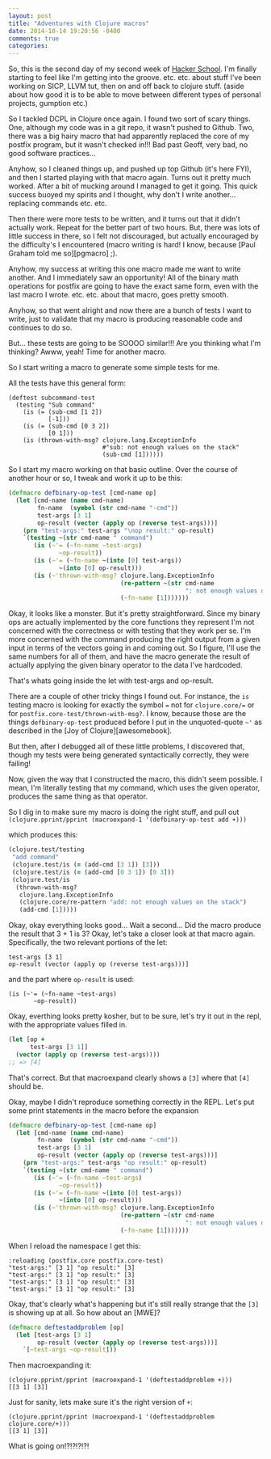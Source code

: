 ```yaml
---
layout: post
title: "Adventures with Clojure macros"
date: 2014-10-14 19:20:56 -0400
comments: true
categories:
---
```


So, this is the second day of my second week of [Hacker School]. I'm
finally starting to feel like I'm getting into the
groove. etc. etc. about stuff I've been working on SICP, LLVM tut,
then on and off back to clojure stuff.  (aside about how good it is to
be able to move between different types of personal projects, gumption
etc.)

[Hacker School]: https://www.hackerschool.com/

<!--more-->

So I tackled DCPL in Clojure once again. I found two sort of scary
things. One, although my code was in a git repo, it wasn't pushed to
Github. Two, there was a big hairy macro that had apparently replaced
the core of my postfix program, but it wasn't checked in!!! Bad past
Geoff, very bad, no good software practices...


Anyhow, so I cleaned things up, and pushed up top Github (it's here
FYI), and then I started playing with that macro again. Turns out it
pretty much worked. After a bit of mucking around I managed to get it
going. This quick success buoyed my spirits and I thought, why don't I
write another... replacing commands etc. etc.


Then there were more tests to be written, and it turns out that
it didn't actually work. Repeat for the better part of two hours. But,
there was lots of little success in there, so I felt not discouraged,
but actually encouraged by the difficulty's I encountered (macro
writing is hard! I know, because [Paul Graham told me so][pgmacro] ;).

Anyhow, my success at writing this one macro made me want to write
another.  And I immediately saw an opportunity!  All of the binary
math operations for postfix are going to have the exact same form,
even with the last macro I wrote. etc. etc. about that macro, goes
pretty smooth.

Anyhow, so that went alright and now there are a bunch of tests I want
to write, just to validate that my macro is producing reasonable code
and continues to do so.

But... these tests are going to be SOOOO similar!!!  Are you thinking
what I'm thinking? Awww, yeah! Time for another macro.

So I start writing a macro to generate some simple tests for me.

All the tests have this general form:

```
(deftest subcommand-test
  (testing "Sub command"
    (is (= (sub-cmd [1 2])
           [-1]))
    (is (= (sub-cmd [0 3 2])
           [0 1]))
    (is (thrown-with-msg? clojure.lang.ExceptionInfo
                          #"sub: not enough values on the stack"
                          (sub-cmd [1])))))
```


So I start my macro working on that basic outline. Over the course of
another hour or so, I tweak and work it up to be this:


``` clojure
(defmacro defbinary-op-test [cmd-name op]
  (let [cmd-name (name cmd-name)
        fn-name  (symbol (str cmd-name "-cmd"))
        test-args [3 1]
        op-result (vector (apply op (reverse test-args)))]
    (prn "test-args:" test-args "\nop result:" op-result)
    `(testing ~(str cmd-name " command")
       (is (~'= (~fn-name ~test-args)
              ~op-result))
       (is (~'= (~fn-name ~(into [0] test-args))
              ~(into [0] op-result)))
       (is (~'thrown-with-msg? clojure.lang.ExceptionInfo
                               (re-pattern ~(str cmd-name
                                                 ": not enough values on the stack"))
                               (~fn-name [1]))))))
```


Okay, it looks like a monster.  But it's pretty straightforward.
Since my binary ops are actually implemented by the core functions
they represent I'm not concerned with the correctness or with testing
that they work per se. I'm more concerned with the command producing
the right output from a given input in terms of the vectors going in
and coming out.  So I figure, I'll use the same numbers for all of
them, and have the macro generate the result of actually applying the
given binary operator to the data I've hardcoded.

That's whats going inside the let with test-args and op-result.

There are a couple of other tricky things I found out. For instance,
the `is` testing macro is looking for exactly the symbol `=` not for
`clojure.core/=` or for `postfix.core-test/thrown-with-msg?`. I know,
because those are the things `defbinary-op-test` produced before I put
in the unquoted-quote `~'` as described in the
[Joy of Clojure][awesomebook].

But then, after I debugged all of these little problems, I discovered
that, though my tests were being generated syntactically correctly,
they were failing!

Now, given the way that I constructed the macro, this didn't seem
possible.  I mean, I'm literally testing that my command, which uses
the given operator, produces the same thing as that operator.

So I dig in to make sure my macro is doing the right stuff, and pull
out `(clojure.pprint/pprint (macroexpand-1 '(defbinary-op-test add
+)))`

which produces this:

``` clojure
(clojure.test/testing
 "add command"
 (clojure.test/is (= (add-cmd [3 1]) [3]))
 (clojure.test/is (= (add-cmd [0 3 1]) [0 3]))
 (clojure.test/is
  (thrown-with-msg?
   clojure.lang.ExceptionInfo
   (clojure.core/re-pattern "add: not enough values on the stack")
   (add-cmd [1]))))
```


Okay, okay everything looks good... Wait a second... Did the macro
produce the result that 3 + 1 is 3?  Okay, let's take a closer look at
that macro again. Specifically, the two relevant portions of the let:


    test-args [3 1]
    op-result (vector (apply op (reverse test-args)))]


and the part where `op-result` is used:

    (is (~'= (~fn-name ~test-args)
           ~op-result))


Okay, everthing looks pretty kosher, but to be sure, let's try it out
in the repl, with the appropriate values filled in.

``` clojure
(let [op +
      test-args [3 1]]
  (vector (apply op (reverse test-args))))
;; => [4]
```

That's correct.  But that macroexpand clearly shows a `[3]` where that
`[4]` should be.

Okay, maybe I didn't reproduce something correctly in the REPL.  Let's
put some print statements in the macro before the expansion

``` clojure
(defmacro defbinary-op-test [cmd-name op]
  (let [cmd-name (name cmd-name)
        fn-name  (symbol (str cmd-name "-cmd"))
        test-args [3 1]
        op-result (vector (apply op (reverse test-args)))]
    (prn "test-args:" test-args "op result:" op-result)
    `(testing ~(str cmd-name " command")
       (is (~'= (~fn-name ~test-args)
              ~op-result))
       (is (~'= (~fn-name ~(into [0] test-args))
              ~(into [0] op-result)))
       (is (~'thrown-with-msg? clojure.lang.ExceptionInfo
                               (re-pattern ~(str cmd-name
                                                 ": not enough values on the stack"))
                               (~fn-name [1]))))))
```

When I reload the namespace I get this:

    :reloading (postfix.core postfix.core-test)
    "test-args:" [3 1] "op result:" [3]
    "test-args:" [3 1] "op result:" [3]
    "test-args:" [3 1] "op result:" [3]
    "test-args:" [3 1] "op result:" [3]

Okay, that's clearly what's happening but it's still really strange
that the `[3]` is showing up at all. So how about an [MWE]?

``` clojure
(defmacro deftestaddproblem [op]
  (let [test-args [3 1]
        op-result (vector (apply op (reverse test-args)))]
    `[~test-args ~op-result]))
```


Then macroexpanding it:


    (clojure.pprint/pprint (macroexpand-1 '(deftestaddproblem +)))
    [[3 1] [3]]


Just for sanity, lets make sure it's the right version of `+`:


    (clojure.pprint/pprint (macroexpand-1 '(deftestaddproblem clojure.core/+)))
    [[3 1] [3]]


What is going on!?!?!?!?!
